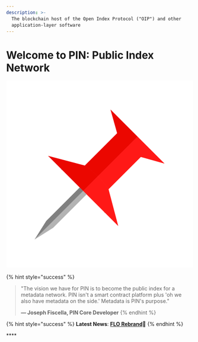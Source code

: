 ```yaml
---
description: >-
  The blockchain host of the Open Index Protocol ("OIP") and other
  application-layer software
---
```


# Welcome to PIN: Public Index Network

![](.gitbook/assets/pin-favicon-10-.png)

{% hint style="success" %}
> "The vision we have for PIN is to become the public index for a metadata network. PIN isn't a smart contract platform plus 'oh we also have metadata on the side.' Metadata is PIN's purpose." 
>
> **— Joseph Fiscella, PIN Core Developer**
{% endhint %}

{% hint style="success" %}
**Latest News**: [**FLO Rebrand**](https://medium.com/@JosephFiscella/d3b679b8f6ab)📌
{% endhint %}

\*\*\*\*



